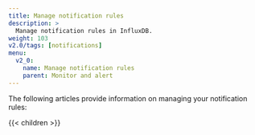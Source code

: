 ```yaml
---
title: Manage notification rules
description: >
  Manage notification rules in InfluxDB.
weight: 103
v2.0/tags: [notifications]
menu:
  v2_0:
    name: Manage notification rules
    parent: Monitor and alert
---
```

The following articles provide information on managing your notification rules:

{{< children >}}
